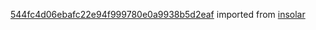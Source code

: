 [544fc4d06ebafc22e94f999780e0a9938b5d2eaf](https://github.com/insolar/insolar/commit/544fc4d06ebafc22e94f999780e0a9938b5d2eaf) imported from [insolar](https://github.com/insolar/insolar)

